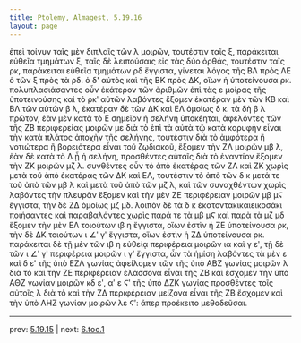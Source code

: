 ```yaml
---
title: Ptolemy, Almagest, 5.19.16
layout: page
---
```


ἐπεὶ τοίνυν ταῖς μὲν διπλαῖς τῶν λ μοιρῶν, τουτέστιν ταῖς ξ, παράκειται εὐθεῖα τμημάτων ξ, ταῖς δὲ λειπούσαις εἰς τὰς δύο ὀρθάς, τουτέστιν ταῖς ρκ, παράκειται εὐθεῖα τμημάτων ρδ ἔγγιστα, γίνεται λόγος τῆς ΒΛ πρὸς ΛΕ ὁ τῶν ξ πρὸς τὰ ρδ. ὁ δ' αὐτὸς καὶ τῆς ΒΚ πρὸς ΔΚ, οἵων ἡ ὑποτείνουσα ρκ. πολυπλασιάσαντες οὖν ἑκάτερον τῶν ἀριθμῶν ἐπὶ τὰς ε μοίρας τῆς ὑποτεινούσης καὶ τὸ ρκʹ αὐτῶν λαβόντες ἕξομεν ἑκατέραν μὲν τῶν ΚΒ καὶ ΒΛ τῶν αὐτῶν β λ, ἑκατέραν δὲ τῶν ΔΚ καὶ ΕΛ ὁμοίως δ κ. τὰ δὴ β λ πρῶτον, ἐὰν μὲν κατὰ τὸ Ε σημεῖον ἡ σελήνη ὑποκέηται, ἀφελόντες τῶν τῆς ΖΒ περιφερείας μοιρῶν με διὰ τὸ ἐπὶ τὰ αὐτὰ τῷ κατὰ κορυφὴν εἶναι τὴν κατὰ πλάτος ἀποχὴν τῆς σελήνης, τουτέστιν διὰ τὸ ἀμφότερα ἢ νοτιώτερα ἢ βορειότερα εἶναι τοῦ ζῳδιακοῦ, ἕξομεν τὴν ΖΛ μοιρῶν μβ λ, ἐὰν δὲ κατὰ τὸ Δ ᾖ ἡ σελήνη, προσθέντες αὐταῖς διὰ τὸ ἐναντίον ἕξομεν τὴν ΖΚ μοιρῶν μζ λ. συνθέντες οὖν τὸ ἀπὸ ἑκατέρας τῶν ΖΛ καὶ ΖΚ χωρὶς μετὰ τοῦ ἀπὸ ἑκατέρας τῶν ΔΚ καὶ ΕΛ, τουτέστιν τὸ ἀπὸ τῶν δ κ μετά τε τοῦ ἀπὸ τῶν μβ λ καὶ μετὰ τοῦ ἀπὸ τῶν μζ λ, καὶ τῶν συναχθέντων χωρὶς λαβόντες τὴν πλευρὰν ἕξομεν καὶ τὴν μὲν ΖΕ περιφέρειαν μοιρῶν μβ μϚ ἔγγιστα, τὴν δὲ ΖΔ ὁμοίως μζ μδ. λοιπὸν δὲ τὰ δ κ ἑκατοντακικαιεικοσάκι ποιήσαντες καὶ παραβαλόντες χωρὶς παρά τε τὰ μβ μϚ καὶ παρὰ τὰ μζ μδ ἕξομεν τὴν μὲν ΕΛ τοιούτων ιβ η ἔγγιστα, οἵων ἐστὶν ἡ ΖΕ ὑποτείνουσα ρκ, τὴν δὲ ΔΚ τοιούτων ι ∠ʹ γʹ ἔγγιστα, οἵων ἐστὶν ἡ ΖΔ ὑποτείνουσα ρκ. παράκειται δὲ τῇ μὲν τῶν ιβ η εὐθείᾳ περιφέρεια μοιρῶν ια καὶ γ εʹ, τῇ δὲ τῶν ι ∠ʹ γʹ περιφέρεια μοιρῶν ι γʹ ἔγγιστα, ὧν τὰ ἡμίση λαβόντες τὰ μὲν ε καὶ δ εʹ τῆς ὑπὸ ΕΖΛ γωνίας ἀφείλομεν τῶν τῆς ὑπὸ ΑΒΖ γωνίας μοιρῶν λ διὰ τὸ καὶ τὴν ΖΕ περιφέρειαν ἐλάσσονα εἶναι τῆς ΖΒ καὶ ἔσχομεν τὴν ὑπὸ ΑΘΖ γωνίαν μοιρῶν κδ εʹ, αʹ ε Ϛʹ τῆς ὑπὸ ΔΖΚ γωνίας προσθέντες τοῖς αὐτοῖς λ διὰ τὸ καὶ τὴν ΖΔ περιφέρειαν μείζονα εἶναι τῆς ΖΒ ἔσχομεν καὶ τὴν ὑπὸ ΑΗΖ γωνίαν μοιρῶν λε Ϛʹ: ἅπερ προέκειτο μεθοδεῦσαι. 

---

prev: [5.19.15](../5.19.15/) | next: [6.toc.1](../6.toc.1/)

